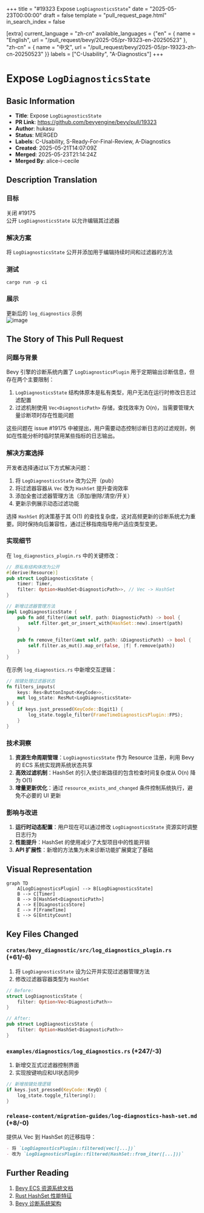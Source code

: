 +++
title = "#19323 Expose `LogDiagnosticsState`"
date = "2025-05-23T00:00:00"
draft = false
template = "pull_request_page.html"
in_search_index = false

[extra]
current_language = "zh-cn"
available_languages = {"en" = { name = "English", url = "/pull_request/bevy/2025-05/pr-19323-en-20250523" }, "zh-cn" = { name = "中文", url = "/pull_request/bevy/2025-05/pr-19323-zh-cn-20250523" }}
labels = ["C-Usability", "A-Diagnostics"]
+++

# Expose `LogDiagnosticsState`

## Basic Information
- **Title**: Expose `LogDiagnosticsState`
- **PR Link**: https://github.com/bevyengine/bevy/pull/19323
- **Author**: hukasu
- **Status**: MERGED
- **Labels**: C-Usability, S-Ready-For-Final-Review, A-Diagnostics
- **Created**: 2025-05-21T14:07:09Z
- **Merged**: 2025-05-23T21:14:24Z
- **Merged By**: alice-i-cecile

## Description Translation
### 目标

关闭 #19175  
公开 `LogDiagnosticsState` 以允许编辑其过滤器

### 解决方案

将 `LogDiagnosticsState` 公开并添加用于编辑持续时间和过滤器的方法

### 测试

`cargo run -p ci`

### 展示

更新后的 `log_diagnostics` 示例  
![image](https://github.com/user-attachments/assets/25bc00f3-40e2-4b4a-b90b-137cc1f307a5)

## The Story of This Pull Request

### 问题与背景
Bevy 引擎的诊断系统内置了 `LogDiagnosticsPlugin` 用于定期输出诊断信息，但存在两个主要限制：
1. `LogDiagnosticsState` 结构体原本是私有类型，用户无法在运行时修改日志过滤配置
2. 过滤机制使用 `Vec<DiagnosticPath>` 存储，查找效率为 O(n)，当需要管理大量诊断项时存在性能问题

这些问题在 issue #19175 中被提出，用户需要动态控制诊断日志的过滤规则，例如在性能分析时临时禁用某些指标的日志输出。

### 解决方案选择
开发者选择通过以下方式解决问题：
1. 将 `LogDiagnosticsState` 改为公开（pub）
2. 将过滤器容器从 `Vec` 改为 `HashSet` 提升查询效率
3. 添加全套过滤器管理方法（添加/删除/清空/开关）
4. 更新示例展示动态过滤功能

选择 `HashSet` 的决策基于其 O(1) 的查找复杂度，这对高频更新的诊断系统尤为重要。同时保持向后兼容性，通过迁移指南指导用户适应类型变更。

### 实现细节
在 `log_diagnostics_plugin.rs` 中的关键修改：

```rust
// 原私有结构体改为公开
#[derive(Resource)]
pub struct LogDiagnosticsState {
    timer: Timer,
    filter: Option<HashSet<DiagnosticPath>>, // Vec -> HashSet
}

// 新增过滤器管理方法
impl LogDiagnosticsState {
    pub fn add_filter(&mut self, path: DiagnosticPath) -> bool {
        self.filter.get_or_insert_with(HashSet::new).insert(path)
    }
    
    pub fn remove_filter(&mut self, path: &DiagnosticPath) -> bool {
        self.filter.as_mut().map_or(false, |f| f.remove(path))
    }
}
```

在示例 `log_diagnostics.rs` 中新增交互逻辑：
```rust
// 按键处理过滤器状态
fn filters_inputs(
    keys: Res<ButtonInput<KeyCode>>,
    mut log_state: ResMut<LogDiagnosticsState>
) {
    if keys.just_pressed(KeyCode::Digit1) {
        log_state.toggle_filter(FrameTimeDiagnosticsPlugin::FPS);
    }
}
```

### 技术洞察
1. **资源生命周期管理**：`LogDiagnosticsState` 作为 Resource 注册，利用 Bevy 的 ECS 系统实现跨系统状态共享
2. **高效过滤机制**：HashSet 的引入使诊断路径的包含检查时间复杂度从 O(n) 降为 O(1)
3. **增量更新优化**：通过 `resource_exists_and_changed` 条件控制系统执行，避免不必要的 UI 更新

### 影响与改进
1. **运行时动态配置**：用户现在可以通过修改 `LogDiagnosticsState` 资源实时调整日志行为
2. **性能提升**：HashSet 的使用减少了大型项目中的性能开销
3. **API 扩展性**：新增的方法集为未来诊断功能扩展奠定了基础

## Visual Representation

```mermaid
graph TD
    A[LogDiagnosticsPlugin] --> B[LogDiagnosticsState]
    B --> C[Timer]
    B --> D[HashSet<DiagnosticPath>]
    A --> E[DiagnosticsStore]
    E --> F[FrameTime]
    E --> G[EntityCount]
```

## Key Files Changed

### `crates/bevy_diagnostic/src/log_diagnostics_plugin.rs` (+61/-6)
1. 将 `LogDiagnosticsState` 设为公开并实现过滤器管理方法
2. 修改过滤器容器类型为 `HashSet`

```rust
// Before:
struct LogDiagnosticsState {
    filter: Option<Vec<DiagnosticPath>> 
}

// After:
pub struct LogDiagnosticsState {
    filter: Option<HashSet<DiagnosticPath>>
}
```

### `examples/diagnostics/log_diagnostics.rs` (+247/-3)
1. 新增交互式过滤器控制界面
2. 实现按键响应和UI状态同步

```rust
// 新增按键处理逻辑
if keys.just_pressed(KeyCode::KeyQ) {
    log_state.toggle_filtering();
}
```

### `release-content/migration-guides/log-diagnostics-hash-set.md` (+8/-0)
提供从 Vec 到 HashSet 的迁移指导：

```markdown
- 将 `LogDiagnosticsPlugin::filtered(vec![...])` 
- 改为 `LogDiagnosticsPlugin::filtered(HashSet::from_iter([...]))`
```

## Further Reading
1. [Bevy ECS 资源系统文档](https://bevyengine.org/learn/book/ecs/resources/)
2. [Rust HashSet 性能特征](https://doc.rust-lang.org/std/collections/struct.HashSet.html)
3. [Bevy 诊断系统架构](https://bevyengine.org/learn/book/diagnostics/)